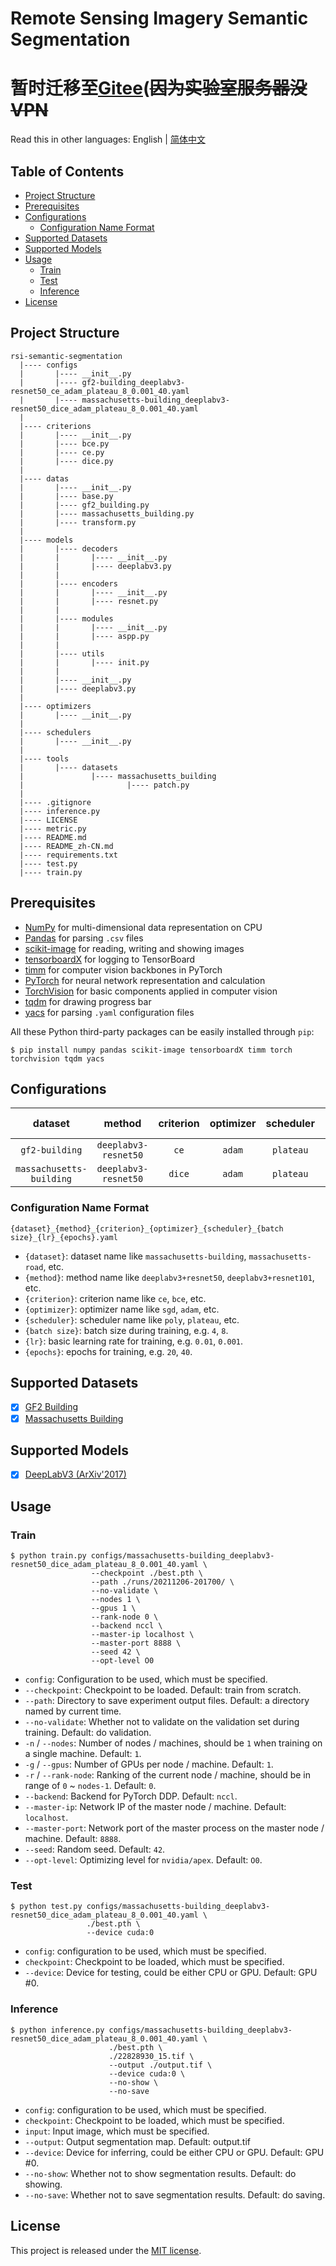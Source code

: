 # Remote Sensing Imagery Semantic Segmentation

# 暂时迁移至[Gitee](https://gitee.com/unqua/rsi-semantic-segmentation-gitee)(~~因为实验室服务器没VPN~~

Read this in other languages: English | [简体中文](README_zh-CN.md)

## Table of Contents

- [Project Structure](#project-structure)
- [Prerequisites](#prerequisites)
- [Configurations](#configurations)
  - [Configuration Name Format](#configuration-name-format)
- [Supported Datasets](#supported-datasets)
- [Supported Models](#supported-models)
- [Usage](#usage)
    - [Train](#train)
    - [Test](#test)
    - [Inference](#inference)
- [License](#license)

## <a name="project-structure"></a> Project Structure

```
rsi-semantic-segmentation
  |---- configs
  |       |---- __init__.py
  |       |---- gf2-building_deeplabv3-resnet50_ce_adam_plateau_8_0.001_40.yaml
  |       |---- massachusetts-building_deeplabv3-resnet50_dice_adam_plateau_8_0.001_40.yaml
  |
  |---- criterions
  |       |---- __init__.py
  |       |---- bce.py
  |       |---- ce.py
  |       |---- dice.py
  |
  |---- datas
  |       |---- __init__.py
  |       |---- base.py
  |       |---- gf2_building.py
  |       |---- massachusetts_building.py
  |       |---- transform.py
  |
  |---- models
  |       |---- decoders
  |       |       |---- __init__.py
  |       |       |---- deeplabv3.py
  |       |
  |       |---- encoders
  |       |       |---- __init__.py
  |       |       |---- resnet.py
  |       |
  |       |---- modules
  |       |       |---- __init__.py
  |       |       |---- aspp.py
  |       |
  |       |---- utils
  |       |       |---- init.py
  |       |
  |       |---- __init__.py
  |       |---- deeplabv3.py
  |
  |---- optimizers
  |       |---- __init__.py
  |
  |---- schedulers
  |       |---- __init__.py
  |
  |---- tools
  |       |---- datasets
  |               |---- massachusetts_building
  |                       |---- patch.py
  |
  |---- .gitignore
  |---- inference.py
  |---- LICENSE
  |---- metric.py
  |---- README.md
  |---- README_zh-CN.md
  |---- requirements.txt
  |---- test.py
  |---- train.py
```

## <a name="prerequisites"></a> Prerequisites

- [NumPy](https://numpy.org/) for multi-dimensional data representation on CPU
- [Pandas](https://pandas.pydata.org/) for parsing `.csv` files
- [scikit-image](https://scikit-image.org/) for reading, writing and showing images
- [tensorboardX](https://github.com/lanpa/tensorboardX) for logging to TensorBoard
- [timm](https://github.com/rwightman/pytorch-image-models) for computer vision backbones in PyTorch
- [PyTorch](https://pytorch.org/) for neural network representation and calculation
- [TorchVision](https://pytorch.org/vision/) for basic components applied in computer vision
- [tqdm](https://github.com/tqdm/tqdm) for drawing progress bar
- [yacs](https://github.com/rbgirshick/yacs) for parsing `.yaml` configuration files

All these Python third-party packages can be easily installed through `pip`:

```shell
$ pip install numpy pandas scikit-image tensorboardX timm torch torchvision tqdm yacs
```

## <a name="configurations"></a> Configurations

| dataset                  | method               | criterion | optimizer | scheduler | batch size | LR    | epochs | config                                                                                        |
|:------------------------:|:--------------------:|:---------:|:---------:|:---------:|:----------:|:-----:|:------:|:--------------------------------------------------------------------------------------------:|
| `gf2-building`           | `deeplabv3-resnet50` | `ce`      | `adam`    | `plateau` | 8          | 0.001 | 10     | [config](configs/gf2-building_deeplabv3-resnet50_ce_adam_plateau_8_0.001_10.yaml)             |
| `massachusetts-building` | `deeplabv3-resnet50` | `dice`    | `adam`    | `plateau` | 8          | 0.001 | 40     | [config](configs/massachusetts-building_deeplabv3-resnet50_dice_adam_plateau_8_0.001_40.yaml) |

### <a name="configuration-name-format"></a> Configuration Name Format

```
{dataset}_{method}_{criterion}_{optimizer}_{scheduler}_{batch size}_{lr}_{epochs}.yaml
```

- `{dataset}`: dataset name like `massachusetts-building`, `massachusetts-road`, etc.
- `{method}`: method name like `deeplabv3+resnet50`, `deeplabv3+resnet101`, etc.
- `{criterion}`: criterion name like `ce`, `bce`, etc.
- `{optimizer}`: optimizer name like `sgd`, `adam`, etc.
- `{scheduler}`: scheduler name like `poly`, `plateau`, etc.
- `{batch size}`: batch size during training, e.g. `4`, `8`.
- `{lr}`: basic learning rate for training, e.g. `0.01`, `0.001`.
- `{epochs}`: epochs for training, e.g. `20`, `40`.

## <a name="supported-datasets"></a> Supported Datasets

- [x] [GF2 Building](datas/gf2_building.py)
- [x] [Massachusetts Building](datas/massachusetts_building.py)

## <a name="supported-models"></a> Supported Models

- [x] [DeepLabV3 (ArXiv'2017)](models/deeplabv3.py)

## <a name="usage"></a> Usage

### <a name="train"></a> Train

```shell
$ python train.py configs/massachusetts-building_deeplabv3-resnet50_dice_adam_plateau_8_0.001_40.yaml \
                  --checkpoint ./best.pth \
                  --path ./runs/20211206-201700/ \
                  --no-validate \
                  --nodes 1 \
                  --gpus 1 \
                  --rank-node 0 \
                  --backend nccl \
                  --master-ip localhost \
                  --master-port 8888 \
                  --seed 42 \
                  --opt-level O0
```

- `config`: Configuration to be used, which must be specified.
- `--checkpoint`: Checkpoint to be loaded. Default: train from scratch.
- `--path`: Directory to save experiment output files. Default: a directory named by current time.
- `--no-validate`: Whether not to validate on the validation set during training. Default: do validation.
- `-n` / `--nodes`: Number of nodes / machines, should be `1` when training on a single machine. Default: `1`.
- `-g` / `--gpus`: Number of GPUs per node / machine. Default: `1`.
- `-r` / `--rank-node`: Ranking of the current node / machine, should be in range of `0` ~ `nodes-1`. Default: `0`.
- `--backend`: Backend for PyTorch DDP. Default: `nccl`.
- `--master-ip`: Network IP of the master node / machine. Default: `localhost`.
- `--master-port`: Network port of the master process on the master node / machine. Default: `8888`.
- `--seed`: Random seed. Default: `42`.
- `--opt-level`: Optimizing level for `nvidia/apex`. Default: `O0`.

### <a name="test"></a> Test

```shell
$ python test.py configs/massachusetts-building_deeplabv3-resnet50_dice_adam_plateau_8_0.001_40.yaml \
                 ./best.pth \
                 --device cuda:0
```

- `config`: configuration to be used, which must be specified.
- `checkpoint`: Checkpoint to be loaded, which must be specified.
- `--device`: Device for testing, could be either CPU or GPU. Default: GPU #0.

### <a name="inference"></a> Inference

```shell
$ python inference.py configs/massachusetts-building_deeplabv3-resnet50_dice_adam_plateau_8_0.001_40.yaml \
                      ./best.pth \
                      ./22828930_15.tif \
                      --output ./output.tif \
                      --device cuda:0 \
                      --no-show \
                      --no-save
```

- `config`: configuration to be used, which must be specified.
- `checkpoint`: Checkpoint to be loaded, which must be specified.
- `input`: Input image, which must be specified.
- `--output`: Output segmentation map. Default: output.tif
- `--device`: Device for inferring, could be either CPU or GPU. Default: GPU #0.
- `--no-show`: Whether not to show segmentation results. Default: do showing.
- `--no-save`: Whether not to save segmentation results. Default: do saving.

## <a name="license"></a> License

This project is released under the [MIT license](LICENSE).
